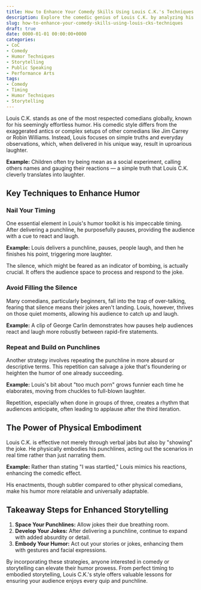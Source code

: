 ```yaml
---
title: How to Enhance Your Comedy Skills Using Louis C.K.'s Techniques
description: Explore the comedic genius of Louis C.K. by analyzing his techniques and how you can apply them to enhance humor in storytelling.
slug: how-to-enhance-your-comedy-skills-using-louis-cks-techniques
draft: true
date: 0000-01-01 00:00:00+0000
categories:
- CoC
- Comedy
- Humor Techniques
- Storytelling
- Public Speaking
- Performance Arts
tags:
- Comedy
- Timing
- Humor Techniques
- Storytelling
---
```


Louis C.K. stands as one of the most respected comedians globally, known for his seemingly effortless humor. His comedic style differs from the exaggerated antics or complex setups of other comedians like Jim Carrey or Robin Williams. Instead, Louis focuses on simple truths and everyday observations, which, when delivered in his unique way, result in uproarious laughter.

**Example:** Children often try being mean as a social experiment, calling others names and gauging their reactions — a simple truth that Louis C.K. cleverly translates into laughter.

## Key Techniques to Enhance Humor

### Nail Your Timing

One essential element in Louis's humor toolkit is his impeccable timing. After delivering a punchline, he purposefully pauses, providing the audience with a cue to react and laugh.

**Example:** Louis delivers a punchline, pauses, people laugh, and then he finishes his point, triggering more laughter.

The silence, which might be feared as an indicator of bombing, is actually crucial. It offers the audience space to process and respond to the joke.

### Avoid Filling the Silence

Many comedians, particularly beginners, fall into the trap of over-talking, fearing that silence means their jokes aren't landing. Louis, however, thrives on those quiet moments, allowing his audience to catch up and laugh.

**Example:** A clip of George Carlin demonstrates how pauses help audiences react and laugh more robustly between rapid-fire statements.

### Repeat and Build on Punchlines

Another strategy involves repeating the punchline in more absurd or descriptive terms. This repetition can salvage a joke that's floundering or heighten the humor of one already succeeding.

**Example:** Louis's bit about "too much porn" grows funnier each time he elaborates, moving from chuckles to full-blown laughter.

Repetition, especially when done in groups of three, creates a rhythm that audiences anticipate, often leading to applause after the third iteration.

## The Power of Physical Embodiment

Louis C.K. is effective not merely through verbal jabs but also by "showing" the joke. He physically embodies his punchlines, acting out the scenarios in real time rather than just narrating them.

**Example:** Rather than stating "I was startled," Louis mimics his reactions, enhancing the comedic effect.

His enactments, though subtler compared to other physical comedians, make his humor more relatable and universally adaptable.

## Takeaway Steps for Enhanced Storytelling

1. **Space Your Punchlines:** Allow jokes their due breathing room.
2. **Develop Your Jokes:** After delivering a punchline, continue to expand with added absurdity or detail.
3. **Embody Your Humor:** Act out your stories or jokes, enhancing them with gestures and facial expressions.

By incorporating these strategies, anyone interested in comedy or storytelling can elevate their humor prowess. From perfect timing to embodied storytelling, Louis C.K.'s style offers valuable lessons for ensuring your audience enjoys every quip and punchline.
